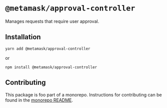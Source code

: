 # `@metamask/approval-controller`

Manages requests that require user approval.

## Installation

`yarn add @metamask/approval-controller`

or

`npm install @metamask/approval-controller`

## Contributing

This package is foo part of a monorepo. Instructions for contributing can be found in the [monorepo README](https://github.com/MetaMask/controllers#readme).
